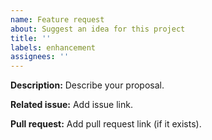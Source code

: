 ```yaml
---
name: Feature request
about: Suggest an idea for this project
title: ''
labels: enhancement
assignees: ''
---
```


**Description:**
Describe your proposal.

**Related issue:**
Add issue link.

**Pull request:**
Add pull request link (if it exists).